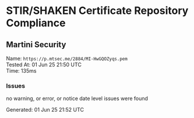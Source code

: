 # STIR/SHAKEN Certificate Repository Compliance

## Martini Security

Name: `https://p.mtsec.me/2884/MI-HwGQOZyqs.pem`\
Tested At: 01 Jun 25 21:50 UTC\
Time: 135ms

### Issues

no warning, or error, or notice date level issues were found

Generated: 01 Jun 25 21:52 UTC